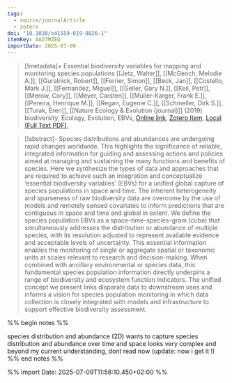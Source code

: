 ```yaml
---
tags:
  - source/journalArticle
  - zotero
doi: "10.1038/s41559-019-0826-1"
itemKey: AA27MZEQ
importDate: 2025-07-09
---
```

>[!metadata]+
> Essential biodiversity variables for mapping and monitoring species populations
> [[Jetz, Walter]], [[McGeoch, Melodie A.]], [[Guralnick, Robert]], [[Ferrier, Simon]], [[Beck, Jan]], [[Costello, Mark J.]], [[Fernandez, Miguel]], [[Geller, Gary N.]], [[Keil, Petr]], [[Merow, Cory]], [[Meyer, Carsten]], [[Muller-Karger, Frank E.]], [[Pereira, Henrique M.]], [[Regan, Eugenie C.]], [[Schmeller, Dirk S.]], [[Turak, Eren]], 
> [[Nature Ecology & Evolution (journal)]] (2019)
> biodiversity, Ecology, Evolution, EBVs, 
> [Online link](https://www.nature.com/articles/s41559-019-0826-1), [Zotero Item](zotero://select/library/items/AA27MZEQ), [Local (Full Text PDF)](file://C:/Users/aburg/Documents/references/zotero/storage/FLRR75FG/Jetz2019_Essentialbiodiversity.pdf), 

>[!abstract]-
>Species distributions and abundances are undergoing rapid changes worldwide. This highlights the significance of reliable, integrated information for guiding and assessing actions and policies aimed at managing and sustaining the many functions and benefits of species. Here we synthesize the types of data and approaches that are required to achieve such an integration and conceptualize ‘essential biodiversity variables’ (EBVs) for a unified global capture of species populations in space and time. The inherent heterogeneity and sparseness of raw biodiversity data are overcome by the use of models and remotely sensed covariates to inform predictions that are contiguous in space and time and global in extent. We define the species population EBVs as a space–time–species–gram (cube) that simultaneously addresses the distribution or abundance of multiple species, with its resolution adjusted to represent available evidence and acceptable levels of uncertainty. This essential information enables the monitoring of single or aggregate spatial or taxonomic units at scales relevant to research and decision-making. When combined with ancillary environmental or species data, this fundamental species population information directly underpins a range of biodiversity and ecosystem function indicators. The unified concept we present links disparate data to downstream uses and informs a vision for species population monitoring in which data collection is closely integrated with models and infrastructure to support effective biodiversity assessment.

%% begin notes %% 

species distribution and abundance (2D)
wants to capture species distribution and abundance over time and space
looks very complex and beyond my current understanding, dont read now (update: now i get it !)
%% end notes %%

%% Import Date: 2025-07-09T11:58:10.450+02:00 %%

